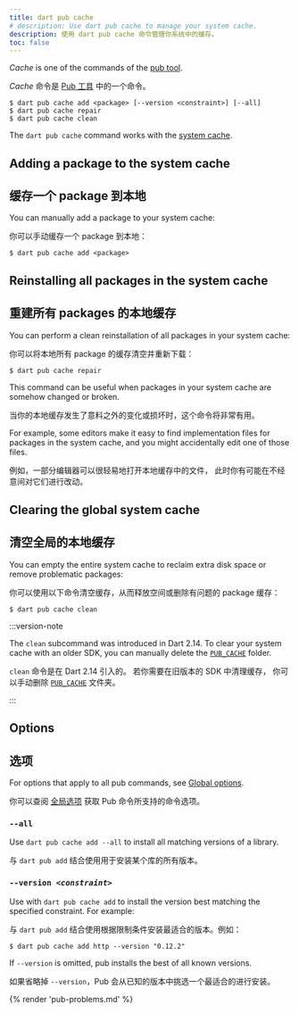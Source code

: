 ```yaml
---
title: dart pub cache
# description: Use dart pub cache to manage your system cache.
description: 使用 dart pub cache 命令管理你系统中的缓存。
toc: false
---
```


_Cache_ is one of the commands of the [pub tool](/tools/pub/cmd).

_Cache_ 命令是 [Pub 工具](/tools/pub/cmd) 中的一个命令。

```plaintext
$ dart pub cache add <package> [--version <constraint>] [--all]
$ dart pub cache repair
$ dart pub cache clean
```

The `dart pub cache` command works with the
[system cache](/resources/glossary#pub-system-cache).

## Adding a package to the system cache

## 缓存一个 package 到本地

You can manually add a package to your system cache:

你可以手动缓存一个 package 到本地：

```console
$ dart pub cache add <package>
```

## Reinstalling all packages in the system cache

## 重建所有 packages 的本地缓存

You can perform a clean reinstallation of all packages in your system cache:

你可以将本地所有 package 的缓存清空并重新下载：

```console
$ dart pub cache repair
```

This command can be useful when packages in your system cache
are somehow changed or broken.

当你的本地缓存发生了意料之外的变化或损坏时，这个命令将非常有用。

For example, some editors make it easy to find implementation files
for packages in the system cache,
and you might accidentally edit one of those files.

例如，一部分编辑器可以很轻易地打开本地缓存中的文件，
此时你有可能在不经意间对它们进行改动。

## Clearing the global system cache

## 清空全局的本地缓存

You can empty the entire system cache
to reclaim extra disk space or remove problematic packages:

你可以使用以下命令清空缓存，从而释放空间或删除有问题的 package 缓存：

```console
$ dart pub cache clean
```

:::version-note

The `clean` subcommand was introduced in Dart 2.14.
To clear your system cache with an older SDK,
you can manually delete the [`PUB_CACHE`][] folder.

`clean` 命令是在 Dart 2.14 引入的。
若你需要在旧版本的 SDK 中清理缓存，
你可以手动删除 [`PUB_CACHE`][] 文件夹。

:::

[`PUB_CACHE`]: /tools/pub/environment-variables

## Options

## 选项

For options that apply to all pub commands, see
[Global options](/tools/pub/cmd#global-options).

你可以查阅 [全局选项](/tools/pub/cmd#global-options) 获取 Pub 命令所支持的命令选项。

### `--all`

Use `dart pub cache add --all` 
to install all matching versions of a library.

与 `dart pub add` 结合使用用于安装某个库的所有版本。

### `--version `_`<constraint>`_

Use with `dart pub cache add`
to install the version best matching the specified constraint. 
For example:

与 `dart pub add` 结合使用根据限制条件安装最适合的版本。例如：

```console
$ dart pub cache add http --version "0.12.2"
```

If `--version` is omitted, pub installs the best of all known versions.

如果省略掉 `--version`，Pub 会从已知的版本中挑选一个最适合的进行安装。

{% render 'pub-problems.md' %}
